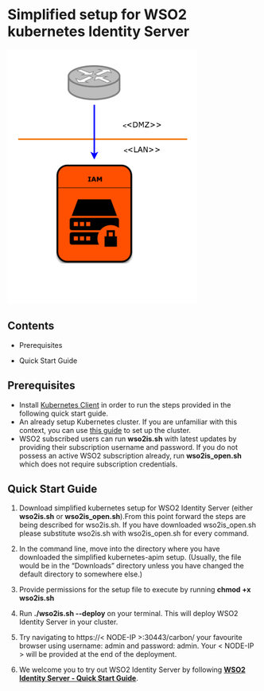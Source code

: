 # Simplified setup for WSO2 kubernetes Identity Server

![WSO2 simplified Identity Server deployment](extra/is_simple.png)

## Contents
* Prerequisites

* Quick Start Guide

## Prerequisites
* Install [Kubernetes  Client](https://kubernetes.io/docs/tasks/tools/install-kubectl/) in order to run the steps provided in the following quick start guide.
* An already setup Kubernetes cluster. If you are unfamiliar with this context, you can use [this guide](https://kubernetes.io/docs/setup/pick-right-solution/) to set up the cluster.
* WSO2 subscribed users can run **wso2is.sh** with latest updates by providing their subscription username and password. If you do not possess an active WSO2 subscription already, run **wso2is_open.sh** which does not require subscription credentials.

## Quick Start Guide
1. Download simplified kubernetes setup for WSO2 Identity Server (either **wso2is.sh** or **wso2is_open.sh**).From this point forward the steps are being described for wso2is.sh. If you have downloaded wso2is_open.sh please substitute wso2is.sh with wso2is_open.sh for every command.

2. In the command line, move into the directory where you have downloaded the simplified kubernetes-apim setup. (Usually, the file would be in the “Downloads” directory unless you have changed the default directory to somewhere else.)
3. Provide permissions for the setup file to execute by running **chmod +x wso2is.sh**
4. Run **./wso2is.sh --deploy** on your terminal. This will deploy WSO2 Identity Server in your cluster.

5. Try navigating to https://< NODE-IP >:30443/carbon/ your favourite browser using username: admin and password: admin. Your < NODE-IP > will be provided at the end of the deployment.
6. We welcome you to try out WSO2 Identity Server by following **[WSO2 Identity Server - Quick Start Guide](https://docs.wso2.com/display/IS570)**.
